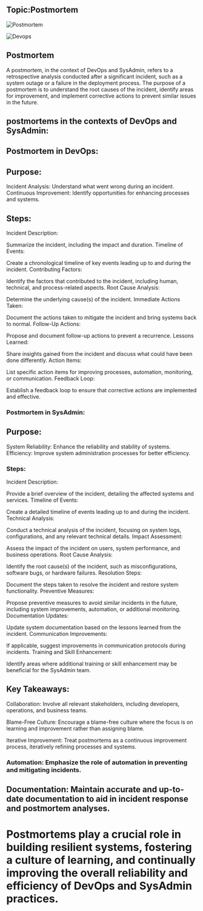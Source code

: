## Topic:Postmortem

![Postmortem](file:///C:/Users/ESTHER%20EJIMOFOR/Downloads/devopsadmin.jpg)


![Devops](file:///C:/Users/ESTHER%20EJIMOFOR/Desktop/devops.png)

## Postmortem
A postmortem, in the context of DevOps and SysAdmin, refers to a retrospective analysis conducted after a significant incident, such as a system outage or a failure in the deployment process. The purpose of a postmortem is to understand the root causes of the incident, identify areas for improvement, and implement corrective actions to prevent similar issues in the future. 

## postmortems in the contexts of DevOps and SysAdmin:

## Postmortem in DevOps:

## Purpose:
Incident Analysis: Understand what went wrong during an incident.
Continuous Improvement: Identify opportunities for enhancing processes and systems.

## Steps:
Incident Description:

Summarize the incident, including the impact and duration.
Timeline of Events:

Create a chronological timeline of key events leading up to and during the incident.
Contributing Factors:

Identify the factors that contributed to the incident, including human, technical, and process-related aspects.
Root Cause Analysis:

Determine the underlying cause(s) of the incident.
Immediate Actions Taken:

Document the actions taken to mitigate the incident and bring systems back to normal.
Follow-Up Actions:

Propose and document follow-up actions to prevent a recurrence.
Lessons Learned:

Share insights gained from the incident and discuss what could have been done differently.
Action Items:

List specific action items for improving processes, automation, monitoring, or communication.
Feedback Loop:

Establish a feedback loop to ensure that corrective actions are implemented and effective.

### Postmortem in SysAdmin:

## Purpose:
System Reliability: Enhance the reliability and stability of systems.
Efficiency: Improve system administration processes for better efficiency.

### Steps:
Incident Description:

Provide a brief overview of the incident, detailing the affected systems and services.
Timeline of Events:

Create a detailed timeline of events leading up to and during the incident.
Technical Analysis:

Conduct a technical analysis of the incident, focusing on system logs, configurations, and any relevant technical details.
Impact Assessment:

Assess the impact of the incident on users, system performance, and business operations.
Root Cause Analysis:

Identify the root cause(s) of the incident, such as misconfigurations, software bugs, or hardware failures.
Resolution Steps:

Document the steps taken to resolve the incident and restore system functionality.
Preventive Measures:

Propose preventive measures to avoid similar incidents in the future, including system improvements, automation, or additional monitoring.
Documentation Updates:

Update system documentation based on the lessons learned from the incident.
Communication Improvements:

If applicable, suggest improvements in communication protocols during incidents.
Training and Skill Enhancement:

Identify areas where additional training or skill enhancement may be beneficial for the SysAdmin team.
## Key Takeaways:
Collaboration: Involve all relevant stakeholders, including developers, operations, and business teams.

Blame-Free Culture: Encourage a blame-free culture where the focus is on learning and improvement rather than assigning blame.

Iterative Improvement: Treat postmortems as a continuous improvement process, iteratively refining processes and systems.

### Automation: Emphasize the role of automation in preventing and mitigating incidents.

## Documentation: Maintain accurate and up-to-date documentation to aid in incident response and postmortem analyses.

# Postmortems play a crucial role in building resilient systems, fostering a culture of learning, and continually improving the overall reliability and efficiency of DevOps and SysAdmin practices.


